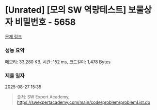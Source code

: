 # [Unrated] [모의 SW 역량테스트] 보물상자 비밀번호 - 5658 

[문제 링크](https://swexpertacademy.com/main/code/problem/problemDetail.do?contestProbId=AWXRUN9KfZ8DFAUo) 

### 성능 요약

메모리: 33,280 KB, 시간: 152 ms, 코드길이: 1,478 Bytes

### 제출 일자

2025-08-27 15:35



> 출처: SW Expert Academy, https://swexpertacademy.com/main/code/problem/problemList.do